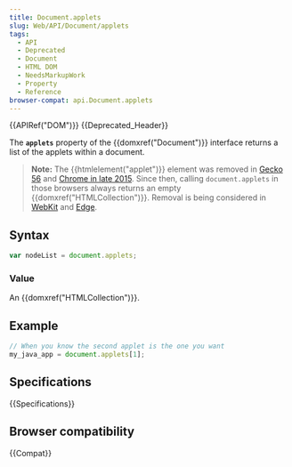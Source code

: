 ```yaml
---
title: Document.applets
slug: Web/API/Document/applets
tags:
  - API
  - Deprecated
  - Document
  - HTML DOM
  - NeedsMarkupWork
  - Property
  - Reference
browser-compat: api.Document.applets
---
```

{{APIRef("DOM")}} {{Deprecated_Header}}

The **`applets`** property of the {{domxref("Document")}}
interface returns a list of the applets within a document.

> **Note:** The {{htmlelement("applet")}} element was removed in [Gecko 56](https://bugzilla.mozilla.org/show_bug.cgi?id=1279218) and [Chrome in late
> 2015](https://bugs.chromium.org/p/chromium/issues/detail?id=470301). Since then, calling `document.applets` in those browsers always
> returns an empty {{domxref("HTMLCollection")}}. Removal is being considered in [WebKit](https://bugs.webkit.org/show_bug.cgi?id=157926) and [Edge](https://developer.microsoft.com/en-us/microsoft-edge/platform/issues/11946645/).

## Syntax

```js
var nodeList = document.applets;
```

### Value

An {{domxref("HTMLCollection")}}.

## Example

```js
// When you know the second applet is the one you want
my_java_app = document.applets[1];
```

## Specifications

{{Specifications}}

## Browser compatibility

{{Compat}}
